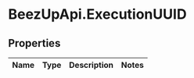 # BeezUpApi.ExecutionUUID

## Properties
Name | Type | Description | Notes
------------ | ------------- | ------------- | -------------


